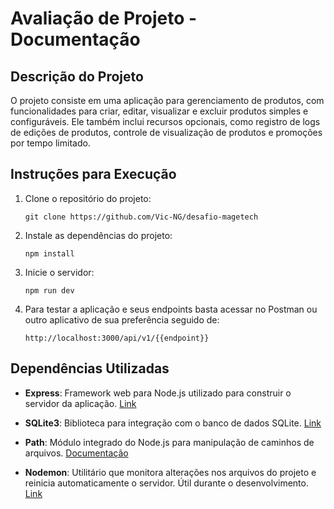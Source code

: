 # Avaliação de Projeto - Documentação

## Descrição do Projeto

O projeto consiste em uma aplicação para gerenciamento de produtos, com funcionalidades para criar, editar, visualizar e excluir produtos simples e configuráveis. Ele também inclui recursos opcionais, como registro de logs de edições de produtos, controle de visualização de produtos e promoções por tempo limitado.

## Instruções para Execução

1. Clone o repositório do projeto:
    ```
    git clone https://github.com/Vic-NG/desafio-magetech
    ```

2. Instale as dependências do projeto:
    ```
    npm install
    ```

3. Inicie o servidor:
    ```
    npm run dev
    ```

4. Para testar a aplicação e seus endpoints basta acessar no Postman ou outro aplicativo de sua preferência seguido de:
    ```
    http://localhost:3000/api/v1/{{endpoint}}
    ```

## Dependências Utilizadas

- **Express**: Framework web para Node.js utilizado para construir o servidor da aplicação. [Link](https://expressjs.com/)
  
- **SQLite3**: Biblioteca para integração com o banco de dados SQLite. [Link](https://www.npmjs.com/package/sqlite3)
  
- **Path**: Módulo integrado do Node.js para manipulação de caminhos de arquivos. [Documentação](https://nodejs.org/api/path.html)

- **Nodemon**: Utilitário que monitora alterações nos arquivos do projeto e reinicia automaticamente o servidor. Útil durante o desenvolvimento. [Link](https://nodemon.io/)